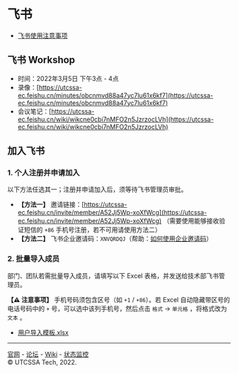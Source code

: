 # 飞书

- [飞书使用注意事项](https://utcssa-ec.feishu.cn/wiki/wikcnj8HPyRLXtxjltsudNtX7Qb)

## 飞书 Workshop

- 时间：2022年3月5日 下午3点 - 4点
- 录像：[https://utcssa-ec.feishu.cn/minutes/obcnmvd88a47yc7lu61x6kf7](https://utcssa-ec.feishu.cn/minutes/obcnmvd88a47yc7lu61x6kf7)
- 会议笔记：[https://utcssa-ec.feishu.cn/wiki/wikcne0cbi7nMFO2n5JzrzocLVh](https://utcssa-ec.feishu.cn/wiki/wikcne0cbi7nMFO2n5JzrzocLVh)

## 加入飞书

### 1. 个人注册并申请加入

以下方法任选其一；注册并申请加入后，须等待飞书管理员审批。

- **【方法一】** 邀请链接：[https://utcssa-ec.feishu.cn/invite/member/A52Jj5Wp-xoXfWcg](https://utcssa-ec.feishu.cn/invite/member/A52Jj5Wp-xoXfWcg) （需要使用能够接收验证短信的 `+86` 手机号注册，若不可用请使用方法二）
- **【方法二】** 飞书企业邀请码：`XNVQRDQJ`（帮助：[如何使用企业邀请码](https://www.feishu.cn/hc/zh-CN/articles/360040931334)）

### 2. 批量导入成员

部门、团队若需批量导入成员，请填写以下 Excel 表格，并发送给技术部飞书管理员。

**【⚠️ 注意事项】** 手机号码须包含区号（如 `+1` / `+86`）。若 Excel 自动隐藏带区号的电话号码中的 `+` 号，可以选中该列手机号，然后点击 `格式` → `单元格` ，将格式改为 `文本` 。

- [用户导入模板.xlsx](./documents/%E7%94%A8%E6%88%B7%E5%AF%BC%E5%85%A5%E6%A8%A1%E6%9D%BF.xlsx)

---

[官网](https://utcssa.net) - [论坛](https://forum.utcssa.net) - [Wiki](https://wiki.utcssa.net) - [状态监控](https://status.utcssa.net)\
© UTCSSA Tech, 2022.